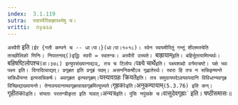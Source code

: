 ```yaml
---
index:  3.1.119
sutra:  पदास्वैरिबाह्रापक्ष्येषु च।
vritti:  nyasa
---
```


`अस्वैरी` इति।`ईर {गतौ कम्पने च -- धा।पा।}(धा।पा।१०१८)। स्वेन स्वयमीरितुं गन्तूं शीलमस्येति ताच्छीलिको णिनिः। निपातनाद्()वृद्धिः स्वरी = स्वतन्त्रः। अस्वैरी उच्यते। `बाह्रायाम्` इति। बहिर्भूतायामित्यर्थः। `बहिषष्टिलोपश्च` (वा।३७८) इत्युपसंख्यानाद्यञ्, तत्र च टिलोपः। `पक्ष्ये चार्थे` इति। पक्ष्यशब्दो वर्गमाचष्टे। पक्षे भवः पक्ष्य इति। दिगादित्वाद्यत्। प्रगृह्रत इति प्रगृह्रं पदम्। असननिकर्षोऽत्र गृह्णातेरर्थः। स्वरा हि तत्र न सन्निकृष्यन्ते सन्निधीयन्त इत्यसन्निकर्षः। अवगृह्रत इत्यवगृह्रम्। `यस्यावग्रहः क्रियते` इति। तत्र समुदायपदेऽवयवपदानि विविधान्यवगृह्र विच्छिद्याख्यायन्ते। तेनावयवानामवगृह्रत्वादवगृह्रमित्युच्यते। `गृह्रकाः` इति। `अनुकम्पायाम्` (5.3.76) इति कन्। `गृहीतकाः` इति। संयताः परतन्त्रीकृता इति यावत्। `अन्यत्र` इति। पुंसि नपुंसके च। `वासुदेवगृह्राः` इति। षष्ठीसमासः॥
